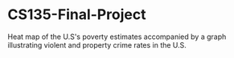 # CS135-Final-Project
Heat map of the U.S's poverty estimates accompanied by a graph illustrating violent and property crime rates in the U.S.
